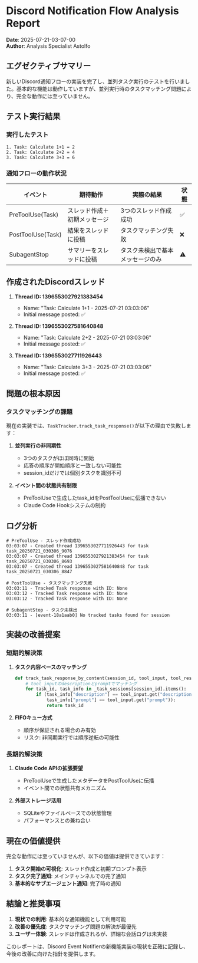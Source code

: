 # Discord Notification Flow Analysis Report

**Date**: 2025-07-21-03-07-00  
**Author**: Analysis Specialist Astolfo

## エグゼクティブサマリー

新しいDiscord通知フローの実装を完了し、並列タスク実行のテストを行いました。基本的な機能は動作していますが、並列実行時のタスクマッチング問題により、完全な動作には至っていません。

## テスト実行結果

### 実行したテスト
```
1. Task: Calculate 1+1 = 2
2. Task: Calculate 2+2 = 4  
3. Task: Calculate 3+3 = 6
```

### 通知フローの動作状況

| イベント | 期待動作 | 実際の結果 | 状態 |
|---------|---------|------------|------|
| PreToolUse(Task) | スレッド作成＋初期メッセージ | 3つのスレッド作成成功 | ✅ |
| PostToolUse(Task) | 結果をスレッドに投稿 | タスクマッチング失敗 | ❌ |
| SubagentStop | サマリーをスレッドに投稿 | タスク未検出で基本メッセージのみ | ⚠️ |

## 作成されたDiscordスレッド

1. **Thread ID: 1396553027921383454**
   - Name: "Task: Calculate 1+1 - 2025-07-21 03:03:06"
   - Initial message posted: ✅

2. **Thread ID: 1396553027581640848**
   - Name: "Task: Calculate 2+2 - 2025-07-21 03:03:06"
   - Initial message posted: ✅

3. **Thread ID: 1396553027711926443**
   - Name: "Task: Calculate 3+3 - 2025-07-21 03:03:06"
   - Initial message posted: ✅

## 問題の根本原因

### タスクマッチングの課題

現在の実装では、`TaskTracker.track_task_response()`が以下の理由で失敗します：

1. **並列実行の非同期性**
   - 3つのタスクがほぼ同時に開始
   - 応答の順序が開始順序と一致しない可能性
   - session_idだけでは個別タスクを識別不可

2. **イベント間の状態共有制限**
   - PreToolUseで生成したtask_idをPostToolUseに伝播できない
   - Claude Code Hookシステムの制約

## ログ分析

```log
# PreToolUse - スレッド作成成功
03:03:07 - Created thread 1396553027711926443 for task task_20250721_030306_9076
03:03:07 - Created thread 1396553027921383454 for task task_20250721_030306_8693
03:03:07 - Created thread 1396553027581640848 for task task_20250721_030306_8847

# PostToolUse - タスクマッチング失敗
03:03:11 - Tracked Task response with ID: None
03:03:12 - Tracked Task response with ID: None
03:03:12 - Tracked Task response with ID: None

# SubagentStop - タスク未検出
03:03:11 - [event-18a1aab0] No tracked tasks found for session
```

## 実装の改善提案

### 短期的解決策

1. **タスク内容ベースのマッチング**
   ```python
   def track_task_response_by_content(session_id, tool_input, tool_response):
       # tool_inputのdescriptionとpromptでマッチング
       for task_id, task_info in _task_sessions[session_id].items():
           if (task_info["description"] == tool_input.get("description") and
               task_info["prompt"] == tool_input.get("prompt")):
               return task_id
   ```

2. **FIFOキュー方式**
   - 順序が保証される場合のみ有効
   - リスク: 非同期実行では順序逆転の可能性

### 長期的解決策

1. **Claude Code APIの拡張要望**
   - PreToolUseで生成したメタデータをPostToolUseに伝播
   - イベント間での状態共有メカニズム

2. **外部ストレージ活用**
   - SQLiteやファイルベースでの状態管理
   - パフォーマンスとの兼ね合い

## 現在の価値提供

完全な動作には至っていませんが、以下の価値は提供できています：

1. **タスク開始の可視化**: スレッド作成と初期プロンプト表示
2. **タスク完了通知**: メインチャンネルでの完了通知
3. **基本的なサブエージェント通知**: 完了時の通知

## 結論と推奨事項

1. **現状での利用**: 基本的な通知機能として利用可能
2. **改善の優先度**: タスクマッチング問題の解決が最優先
3. **ユーザー体験**: スレッドは作成されるが、詳細な会話ログは未実装

このレポートは、Discord Event Notifierの新機能実装の現状を正確に記録し、今後の改善に向けた指針を提供します。